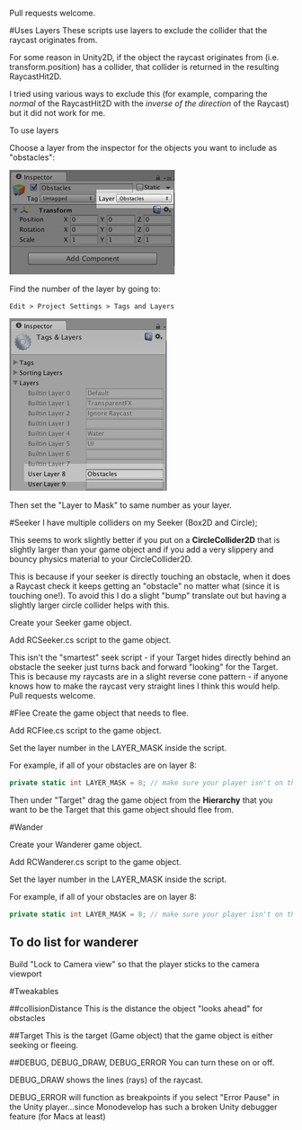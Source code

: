 Pull requests welcome.

#Uses Layers
These scripts use layers to exclude the collider that the raycast originates from.

For some reason in Unity2D, if the object the raycast originates from (i.e. transform.position) has a collider, that collider is returned in the resulting RaycastHit2D.

I tried using various ways to exclude this (for example, comparing the *normal* of the RaycastHit2D with the _inverse of the direction_ of the Raycast) but it did not work for me.

To use layers

Choose a layer from the inspector for the objects you want to include as "obstacles":

![Use the dropdown](https://raw.githubusercontent.com/nicolechung/Unity2D-Steering/master/images/inspector-layers.png)

Find the number of the layer by going to:
```
Edit > Project Settings > Tags and Layers
```
![Look at the number](https://raw.githubusercontent.com/nicolechung/Unity2D-Steering/master/images/layer-8.png)

Then set the "Layer to Mask" to same number as your layer.

#Seeker
I have multiple colliders on my Seeker (Box2D and Circle);

This seems to work slightly better if you put on a __CircleCollider2D__ that is slightly larger than your game object and if you add a very slippery and bouncy physics material to your CircleCollider2D. 

This is because if your seeker is directly touching an obstacle, when it does a Raycast check it keeps getting an "obstacle" no matter what (since it is touching one!). To avoid this I do a slight "bump" translate out but having a slightly larger circle collider helps with this.

Create your Seeker game object.

Add RCSeeker.cs script to the game object.

This isn't the "smartest" seek script - if your Target hides directly behind an obstacle the seeker just turns back and forward "looking" for the Target. This is because my raycasts are in a slight reverse cone pattern - if anyone knows how to make the raycast very straight lines I think this would help. Pull requests welcome.

#Flee
Create the game object that needs to flee.

Add RCFlee.cs script to the game object.

Set the layer number in the LAYER_MASK inside the script. 

For example, if all of your obstacles are on layer 8:

```c#
private static int LAYER_MASK = 8; // make sure your player isn't on this list!
```

Then under "Target" drag the game object from the __Hierarchy__ that you want to be the Target that this game object should flee from.

#Wander

Create your Wanderer game object.

Add RCWanderer.cs script to the game object.

Set the layer number in the LAYER_MASK inside the script. 

For example, if all of your obstacles are on layer 8:

```c#
private static int LAYER_MASK = 8; // make sure your player isn't on this list!
```

## To do list for wanderer
Build "Lock to Camera view" so that the player sticks to the camera viewport

#Tweakables

##collisionDistance
This is the distance the object "looks ahead" for obstacles

##Target
This is the target (Game object) that the game object is either seeking or fleeing.

##DEBUG, DEBUG_DRAW, DEBUG_ERROR
You can turn these on or off.

DEBUG_DRAW shows the lines (rays) of the raycast.

DEBUG_ERROR will function as breakpoints if you select "Error Pause" in the Unity player...since Monodevelop has such a broken Unity debugger feature (for Macs at least)
